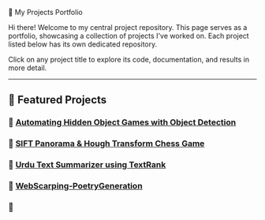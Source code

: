 👋 My Projects Portfolio

Hi there! Welcome to my central project repository. This page serves as a portfolio, showcasing a collection of projects I've worked on. Each project listed below has its own dedicated repository. 

Click on any project title to explore its code, documentation, and results in more detail.

---

## 🚀 Featured Projects

### 🤖 [Automating Hidden Object Games with Object Detection](https://github.com/Sameer-TahirM/Automating-Hidden-Object-Games-with-Object-Detection.git)

### 🧩 [SIFT Panorama & Hough Transform Chess Game](https://github.com/Sameer-TahirM/Image-Stitching-using-SIFT-on-COIL-20-Dataset.git)

### 🚀 [Urdu Text Summarizer using TextRank](https://github.com/Sameer-TahirM/Urdu-Text-Summerization-using-Unsupervised-Techniques.git)

### 🤖 [WebScarping-PoetryGeneration](https://github.com/Sameer-TahirM/WebScarping-PoetryGeneration.git)

### 🧩 
